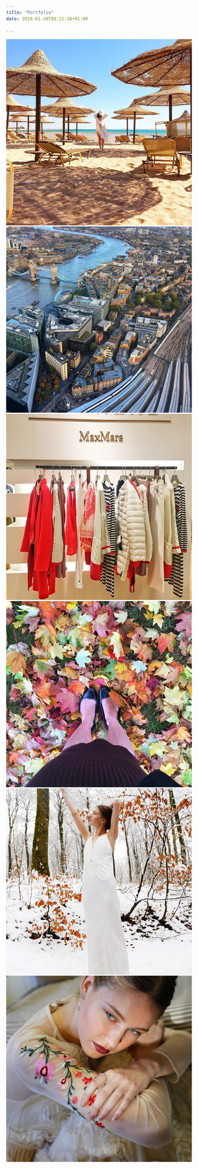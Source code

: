 ```yaml
---
title: "Portfolio"
date: 2018-01-30T09:21:38+01:00

---
```


![Young](port1.jpg)
<br>
![Young](port2.jpg)
<br>
![Young](port3.jpg)
<br>
![Young](port4.jpg)
<br>
![Young](port5.jpg)
<br>
![Young](port6.jpg)
